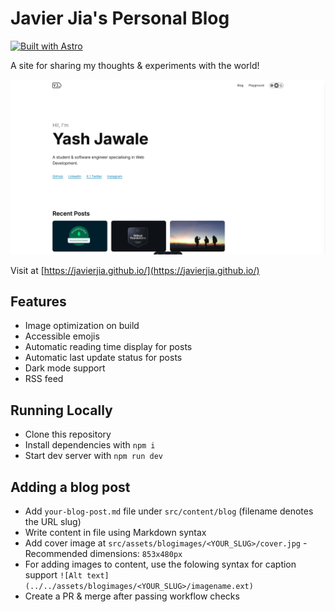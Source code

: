 # Javier Jia's Personal Blog

[![Built with Astro](https://astro.badg.es/v2/built-with-astro/tiny.svg)](https://astro.build)

A site for sharing my thoughts & experiments with the world!

![Homepage Screenshot](./screenshot.png)

Visit at [https://javierjia.github.io/](https://javierjia.github.io/)

## Features

- Image optimization on build
- Accessible emojis
- Automatic reading time display for posts
- Automatic last update status for posts
- Dark mode support
- RSS feed

## Running Locally

- Clone this repository
- Install dependencies with `npm i`
- Start dev server with `npm run dev`

## Adding a blog post

- Add `your-blog-post.md` file under `src/content/blog` (filename denotes the URL slug)
- Write content in file using Markdown syntax
- Add cover image at `src/assets/blogimages/<YOUR_SLUG>/cover.jpg` - Recommended dimensions: `853x480px`
- For adding images to content, use the folowing syntax for caption support `![Alt text](../../assets/blogimages/<YOUR_SLUG>/imagename.ext)`
- Create a PR & merge after passing workflow checks
